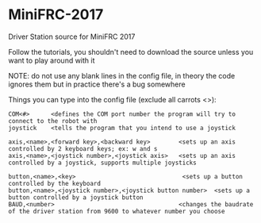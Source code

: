 # MiniFRC-2017
Driver Station source for MiniFRC 2017

Follow the tutorials, you shouldn't need to download the source unless you want to play around with it


NOTE: do not use any blank lines in the config file, in theory the code ignores them but in practice there's a bug somewhere

Things you can type into the config file (exclude all carrots <>):
```
COM<#>      <defines the COM port number the program will try to connect to the robot with
joystick    <tells the program that you intend to use a joystick

axis,<name>,<forward key>,<backward key>        <sets up an axis controlled by 2 keyboard keys; ex: w and s
axis,<name>,<joystick number>,<joystick axis>   <sets up an axis controlled by a joystick, supports multiple joysticks

button,<name>,<key>                              <sets up a button controlled by the keyboard
button,<name>,<joystick number>,<joystick button number>  <sets up a button controlled by a joystick button
BAUD,<number>  									<changes the baudrate of the driver station from 9600 to whatever number you choose
```
